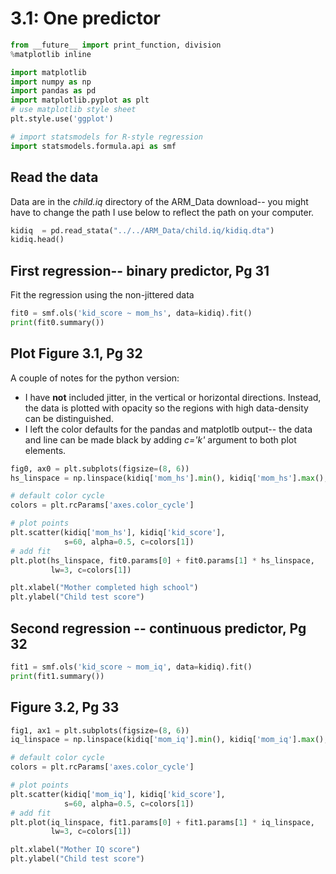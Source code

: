 # 3.1: One predictor

```python
from __future__ import print_function, division
%matplotlib inline

import matplotlib
import numpy as np
import pandas as pd
import matplotlib.pyplot as plt
# use matplotlib style sheet
plt.style.use('ggplot')

# import statsmodels for R-style regression
import statsmodels.formula.api as smf
```

## Read the data

Data are in the *child.iq* directory of the ARM_Data download-- you might have
to change the path I use below to reflect the path on your computer.

```python
kidiq  = pd.read_stata("../../ARM_Data/child.iq/kidiq.dta")
kidiq.head()
```

## First regression-- binary predictor, Pg 31

Fit the regression using the non-jittered data

```python
fit0 = smf.ols('kid_score ~ mom_hs', data=kidiq).fit()
print(fit0.summary())
```

## Plot Figure 3.1, Pg 32

A couple of notes for the python version:

* I have **not** included jitter, in the vertical or horizontal directions.
  Instead, the data is plotted with opacity so the regions with high
  data-density can be distinguished.
* I left the color defaults for the pandas and matplotlb output-- the
  data and line can be made black by adding *c='k'* argument to both plot
  elements.

```python
fig0, ax0 = plt.subplots(figsize=(8, 6))
hs_linspace = np.linspace(kidiq['mom_hs'].min(), kidiq['mom_hs'].max(), 50)

# default color cycle
colors = plt.rcParams['axes.color_cycle']

# plot points
plt.scatter(kidiq['mom_hs'], kidiq['kid_score'],
            s=60, alpha=0.5, c=colors[1])
# add fit
plt.plot(hs_linspace, fit0.params[0] + fit0.params[1] * hs_linspace,
         lw=3, c=colors[1])

plt.xlabel("Mother completed high school")
plt.ylabel("Child test score")
```

## Second regression -- continuous predictor, Pg 32

```python
fit1 = smf.ols('kid_score ~ mom_iq', data=kidiq).fit()
print(fit1.summary())
```

## Figure 3.2, Pg 33

```python
fig1, ax1 = plt.subplots(figsize=(8, 6))
iq_linspace = np.linspace(kidiq['mom_iq'].min(), kidiq['mom_iq'].max(), 50)

# default color cycle
colors = plt.rcParams['axes.color_cycle']

# plot points
plt.scatter(kidiq['mom_iq'], kidiq['kid_score'],
            s=60, alpha=0.5, c=colors[1])
# add fit
plt.plot(iq_linspace, fit1.params[0] + fit1.params[1] * iq_linspace,
         lw=3, c=colors[1])

plt.xlabel("Mother IQ score")
plt.ylabel("Child test score")
```
